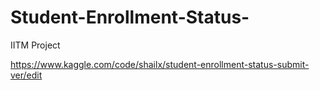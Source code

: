 # Student-Enrollment-Status-
IITM Project

https://www.kaggle.com/code/shailx/student-enrollment-status-submit-ver/edit
